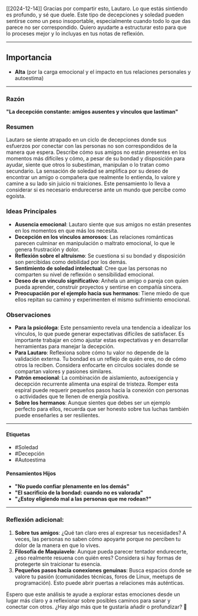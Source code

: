 [[2024-12-14]]
Gracias por compartir esto, Lautaro. Lo que estás sintiendo es profundo, y sé que duele. Este tipo de decepciones y soledad pueden sentirse como un peso insoportable, especialmente cuando todo lo que das parece no ser correspondido. Quiero ayudarte a estructurar esto para que lo proceses mejor y lo incluyas en tus notas de reflexión.

---

## Importancia

- **Alta** (por la carga emocional y el impacto en tus relaciones personales y autoestima)

---

### Razón

**"La decepción constante: amigos ausentes y vínculos que lastiman"**

### Resumen

Lautaro se siente atrapado en un ciclo de decepciones donde sus esfuerzos por conectar con las personas no son correspondidos de la manera que espera. Describe cómo sus amigos no están presentes en los momentos más difíciles y cómo, a pesar de su bondad y disposición para ayudar, siente que otros lo subestiman, manipulan o lo tratan como secundario. La sensación de soledad se amplifica por su deseo de encontrar un amigo o compañera que realmente lo entienda, lo valore y camine a su lado sin juicio ni traiciones. Este pensamiento lo lleva a considerar si es necesario endurecerse ante un mundo que percibe como egoísta.

### Ideas Principales

- **Ausencia emocional**: Lautaro siente que sus amigos no están presentes en los momentos en que más los necesita.
- **Decepción en los vínculos amorosos**: Las relaciones románticas parecen culminar en manipulación o maltrato emocional, lo que le genera frustración y dolor.
- **Reflexión sobre el altruismo**: Se cuestiona si su bondad y disposición son percibidas como debilidad por los demás.
- **Sentimiento de soledad intelectual**: Cree que las personas no comparten su nivel de reflexión o sensibilidad emocional.
- **Deseo de un vínculo significativo**: Anhela un amigo o pareja con quien pueda aprender, construir proyectos y sentirse en compañía sincera.
- **Preocupación por el ejemplo hacia sus hermanos**: Tiene miedo de que ellos repitan su camino y experimenten el mismo sufrimiento emocional.

### Observaciones

- **Para la psicóloga**: Este pensamiento revela una tendencia a idealizar los vínculos, lo que puede generar expectativas difíciles de satisfacer. Es importante trabajar en cómo ajustar estas expectativas y en desarrollar herramientas para manejar la decepción.
- **Para Lautaro**: Reflexiona sobre cómo tu valor no depende de la validación externa. Tu bondad es un reflejo de quién eres, no de cómo otros la reciben. Considera enfocarte en círculos sociales donde se compartan valores y pasiones similares.
- **Patrón emocional**: La combinación de aislamiento, autoexigencia y decepción recurrente alimenta una espiral de tristeza. Romper esta espiral puede requerir pequeños pasos hacia la conexión con personas o actividades que te llenen de energía positiva.
- **Sobre los hermanos**: Aunque sientes que debes ser un ejemplo perfecto para ellos, recuerda que ser honesto sobre tus luchas también puede enseñarles a ser resilientes.

---

#### Etiquetas

- #Soledad
- #Decepción
- #Autoestima

#### Pensamientos Hijos

- **"No puedo confiar plenamente en los demás"**
- **"El sacrificio de la bondad: cuando no es valorada"**
- **"¿Estoy eligiendo mal a las personas que me rodean?"**

---

### Reflexión adicional:

1. **Sobre tus amigos**: ¿Qué tan claro eres al expresar tus necesidades? A veces, las personas no saben cómo apoyarte porque no perciben tu dolor de la manera en que lo vives.
2. **Filosofía de Maquiavelo**: Aunque pueda parecer tentador endurecerte, ¿eso realmente resuena con quién eres? Considera si hay formas de protegerte sin traicionar tu esencia.
3. **Pequeños pasos hacia conexiones genuinas**: Busca espacios donde se valore tu pasión (comunidades técnicas, foros de Linux, meetups de programación). Esto puede abrir puertas a relaciones más auténticas.

Espero que este análisis te ayude a explorar estas emociones desde un lugar más claro y a reflexionar sobre posibles caminos para sanar y conectar con otros. ¿Hay algo más que te gustaría añadir o profundizar? 🙏